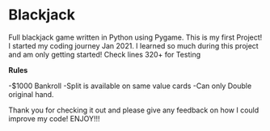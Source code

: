 # Blackjack
Full blackjack game written in Python using Pygame.
This is my first Project!
I started my coding journey Jan 2021. 
I learned so much during this project and am only getting started!
Check lines 320+ for Testing

**Rules**

-$1000 Bankroll
-Split is available on same value cards
-Can only Double original hand.


Thank you for checking it out and please give any feedback on how I could improve my code!
ENJOY!!!
